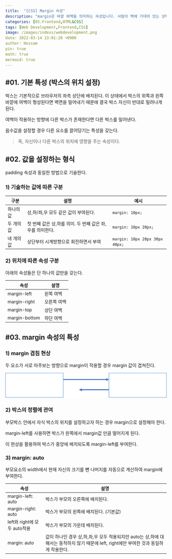 ```yaml
---
title:  "[CSS] Margin 속성"
description: "margin은 바깥 여백을 의미하는 속성입니다. 사람이 벽에 기대어 있는 상태에서 벽을 밀 경우 사람이 밀려나게 되듯이 박스의 바깥에 여백을 형성하면 그 여백의 크기만큼 박스가 밀려나게 됩니다. padding은 박스의 크기에 관여하는 속성이지만 margin은 박스의 위치에 관여하는 속성입니다."
categories: [05.Frontend,HTML&CSS]
tags: [Web Development,Frontend,CSS]
image: /images/indexs/webdevelopment.png
date: 2022-03-14 13:01:28 +0900
author: Hossam
pin: true
math: true
mermaid: true
---
```


## #01. 기본 특성 (박스의 위치 설정)

박스는 기본적으로 브라우저의 좌측 상단에 배치된다. 이 상태에서 박스의 위쪽과 왼쪽 바깥에 여백이 형성된다면 벽면을 밀어내기 때문에 결국 박스 자신이 반대로 밀려나게 된다.

여백이 작용하는 방향에 다른 박스가 존재한다면 다른 박스를 밀어낸다.

음수값을 설정할 경우 다른 요소를 끌어당기는 특성을 갖는다.

> 즉, 자신이나 다른 박스의 위치에 영향을 주는 속성이다.

## #02. 값을 설정하는 형식

padding 속성과 동일한 방법으로 기술한다.

### 1) 기술하는 값에 따른 구분

| 구분       | 설명                                                      | 예시                           |
| ---------- | --------------------------------------------------------- | ------------------------------ |
| 하나의 값  | 상,하/좌,우 모두 같은 값이 부여된다.                      | `margin: 10px;`                |
| 두 개의 값 | 첫 번째 값은 상,하를 의미. 두 번째 값은 좌,우를 의미한다. | `margin: 10px 20px;`           |
| 네 개의 값 | 상단부터 시계방향으로 회전하면서 부여                     | `margin: 10px 20px 30px 40px;` |

### 2) 위치에 따른 속성 구분

아래의 속성들은 단 하나의 값만을 갖는다.

| 속성          | 설명        |
| ------------- | ----------- |
| margin-left   | 왼쪽 여백   |
| margin-right  | 오른쪽 여백 |
| margin-top    | 상단 여백   |
| margin-bottom | 하단 여백   |


## #03. margin 속성의 특성

### 1) margin 겹침 현상

두 요소가 서로 마주보는 방향으로 margin이 작용할 경우 margin 값이 겹쳐진다.

![margin](/images/2022/0314/margin1.png)

### 2) 박스의 정렬에 관여

부모박스 안에서 자식 박스의 위치를 설정하고자 하는 경우 margin으로 설정해야 한다.

margin-left를 사용하면 박스가 왼쪽에서 margin값 만큼 떨어지게 된다.

이 현상을 활용하여 박스가 중앙에 배치되도록 margin-left를 부여한다.

### 3) margin: auto

부모요소의 width에서 현재 자신의 크기를 뺀 나머지를 자동으로 계산하여 margin에 부여한다.

| 속성                         | 설명                                                                                                                                     |
| ---------------------------- | ---------------------------------------------------------------------------------------------------------------------------------------- |
| margin-left: auto            | 박스가 부모의 오른쪽에 배치된다.                                                                                                         |
| margin-right: auto           | 박스가 부모의 왼쪽에 배치된다. (기본값)                                                                                                  |
| left와 right에 모두 auto적용 | 박스가 부모의 가운데 배치된다.                                                                                                           |
| margin: auto                 | 값이 하나인 경우 상,하,좌,우 모두 적용되지만 auto는 상,하에 대해서는 동작하지 않기 때문에 left, right에만 부여한 것과 동일하게 작용한다. |